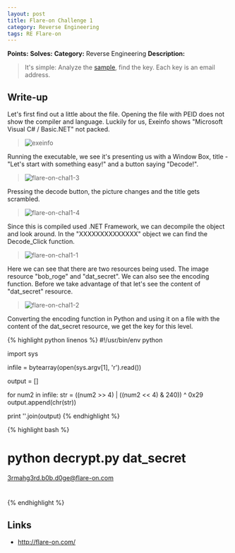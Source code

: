 ```yaml
---
layout: post
title: Flare-on Challenge 1
category: Reverse Engineering
tags: RE Flare-on
---
```


**Points:**
**Solves:**
**Category:** Reverse Engineering
**Description:**

> It's simple: Analyze the [sample]({{site.url}}/assets/Challenge1.exe), find the key. Each key is an email address.

## Write-up

Let's first find out a little about the file. Opening the file with PEID does not show the compiler and language.
Luckily for us, Exeinfo shows "Microsoft Visual C# / Basic.NET" not packed.

> ![exeinfo]({{site.url}}/assets/flare-on-chal1-5.png)

Running the executable, we see it's presenting us with a Window Box, title - "Let's start with something easy!" and a button
saying "Decode!".

> ![flare-on-chal1-3]({{site.url}}/assets/flare-on-chal1-3.png)

Pressing the decode button, the picture changes and the title gets scrambled.

> ![flare-on-chal1-4]({{site.url}}/assets/flare-on-chal1-4.png)

Since this is compiled used .NET Framework, we can decompile the object and look around.
In the "XXXXXXXXXXXXXX" object we can find the Decode_Click function.

> ![flare-on-chal1-1]({{site.url}}/assets/flare-on-chal1-1.png)

Here we can see that there are two resources being used. The image resource "bob_roge" and "dat_secret".
We can also see the encoding function. Before we take advantage of that let's see the content of "dat_secret" resource.

> ![flare-on-chal1-2]({{site.url}}/assets/flare-on-chal1-2.png)

Converting the encoding function in Python and using it on a file with the content of the dat_secret resource, we get the key for this level.

{% highlight python linenos %}
#!/usr/bin/env python

import sys

infile = bytearray(open(sys.argv[1], 'r').read())

output = []

for num2 in infile:
	str = ((num2 >> 4) | ((num2 << 4) & 240)) ^ 0x29
	output.append(chr(str))

print ''.join(output)
{% endhighlight %}

{% highlight bash %}
# python decrypt.py dat_secret 
3rmahg3rd.b0b.d0ge@flare-on.com
# 
{% endhighlight %}

## Links

* <http://flare-on.com/>
